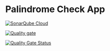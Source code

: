 # Palindrome Check App


[![SonarQube Cloud](https://sonarcloud.io/images/project_badges/sonarcloud-light.svg)](https://sonarcloud.io/summary/new_code?id=ShitalSapkota_palindromeCheck_shital)

[![Quality gate](https://sonarcloud.io/api/project_badges/quality_gate?project=ShitalSapkota_palindromeCheck_shital)](https://sonarcloud.io/summary/new_code?id=ShitalSapkota_palindromeCheck_shital)

[![Quality Gate Status](https://sonarcloud.io/api/project_badges/measure?project=ShitalSapkota_palindromeCheck_shital&metric=alert_status)](https://sonarcloud.io/summary/new_code?id=ShitalSapkota_palindromeCheck_shital)